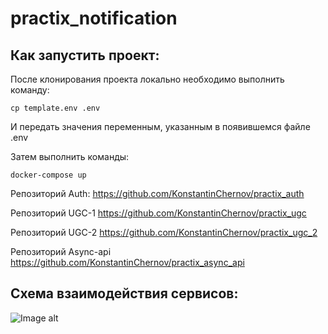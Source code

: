 # practix_notification

## Как запустить проект:

После клонирования проекта локально необходимо выполнить команду:
```
cp template.env .env
```
И передать значения переменным, указанным в появившемся файле .env

Затем выполнить команды:
```
docker-compose up
```

Репозиторий Auth:
https://github.com/KonstantinChernov/practix_auth

Репозиторий UGC-1
https://github.com/KonstantinChernov/practix_ugc

Репозиторий UGC-2
https://github.com/KonstantinChernov/practix_ugc_2

Репозиторий Async-api
https://github.com/KonstantinChernov/practix_async_api



## Схема взаимодействия сервисов:
![Image alt](https://i.ibb.co/MSZHP0h/2022-02-06-17-33-10.png)
